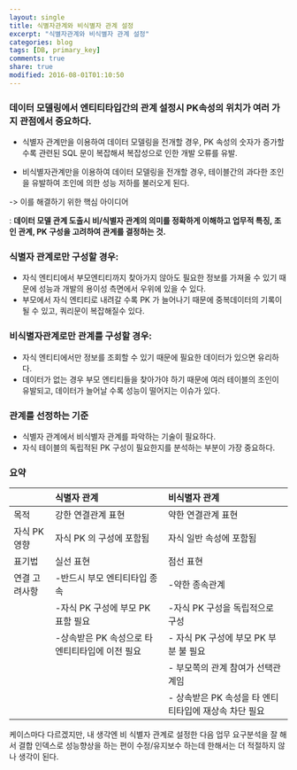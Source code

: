 ```yaml
---
layout: single
title: 식별자관계와 비식별자 관계 설정
excerpt: "식별자관계와 비식별자 관계 설정"
categories: blog
tags: [DB, primary_key]
comments: true
share: true
modified: 2016-08-01T01:10:50
---
```


### 데이터 모델링에서 엔티티타입간의 관계 설정시 PK속성의 위치가 여러 가지 관점에서 중요하다.

- 식별자 관계만을 이용하여 데이터 모델링을 전개할 경우, PK 속성의 숫자가 증가할수록 관련된 SQL 문이 복잡해셔 복잡성으로 인한 개발 오류를 유발.

- 비식별자관계만을 이용하여 데이터 모델링을 전개할 경우, 테이블간의 과다한 조인을 유발하여 조인에 의한 성능 저하를 불러오게 된다.   

-> 이를 해결하기 위한 핵심 아이디어   

: <B>데이터 모델 관계 도출시 비/식별자 관계의 의미를 정확하게 이해하고 업무적 특징, 조인 관계, PK 구성을 고려하여 관계를 결정하는 것.</B>


### 식별자 관계로만 구성할 경우:   

- 자식 엔티티에서 부모엔티티까지 찾아가지 않아도 필요한 정보를 가져올 수 있기 때문에 성능과 개발의 용이성 측면에서 우위에 있을 수 있다.
- 부모에서 자식 엔티티로 내려갈 수록 PK 가 늘어나기 때문에 중복데이터의 기록이 될 수 있고, 쿼리문이 복잡해질수 있다.


### 비식별자관계로만 관계를 구성할 경우:

- 자식 엔티티에서만 정보를 조회할 수 있기 때문에 필요한 데이터가 있으면 유리하다.
- 데이터가 없는 경우 부모 엔티티들을 찾아가야 하기 때문에 여러 테이블의 조인이 유발되고, 데이터가 늘어날 수록 성능이 떨어지는 이슈가 있다.


### 관계를 선정하는 기준

- 식별자 관계에서 비식별자 관계를 파악하는 기술이 필요하다.
- 자식 테이블의 독립적된 PK 구성이 필요한지를 분석하는 부분이 가장 중요하다.


### 요약

|               | 식별자 관계     | 비식별자 관계            |  
| :------------     | :----------- | :------------------ |   
| 목적                | 강한 연결관계 표현| 약한 연결관계 표현 |
| 자식 PK 영향    | 자식 PK 의 구성에 포함됨      | 자식 일반 속성에 포함됨|
| 표기법          | 실선 표현       | 점선 표현|
| 연결 고려사항    | -반드시 부모 엔티티타입 종속| -약한 종속관계|
|               | -자식 PK 구성에 부모 PK 표함 필요| -자식 PK 구성을 독립적으로 구성|
|               | -상속받은 PK 속성으로 타 엔티티타입에 이전 필요| - 자식 PK 구성에 부모 PK 부분 불 필요|
|               | | - 부모쪽의 관계 참여가 선택관계임|
|               | | - 상속받은 PK 속성을 타 엔티티타입에 재상속 차단 필요|

케이스마다 다르겠지만, 내 생각엔 비 식별자 관계로 설정한 다음
업무 요구분석을 잘 해서 결합 인덱스로 성능향상을 하는 편이 수정/유지보수 하는데 한해서는 더 적절하지 않나 생각이 된다.
